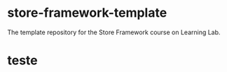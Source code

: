 # store-framework-template
The template repository for the Store Framework course on Learning Lab.

# teste